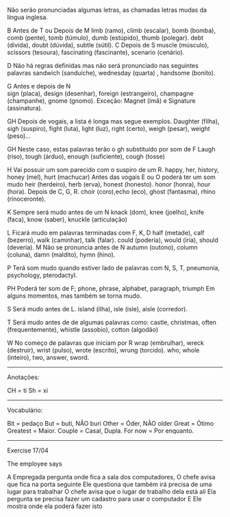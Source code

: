 Não serão pronunciadas algumas letras, as chamadas letras mudas da língua inglesa.

B 
Antes de T ou Depois de M
limb (ramo), climb (escalar), bomb (bomba), comb (pente), tomb (túmulo), dumb (estúpido), thumb (polegar).
debt (dívida), doubt (dúvida), subtle (sútil).
C
Depois de S
muscle (músculo), scissors (tesoura), fascinating (fascinante), scenario (cenário).


D
Não há regras definidas mas não será pronunciado nas seguintes palavras
sandwich (sanduíche), wednesday (quarta) , handsome (bonito).
					
G
Antes e depois de N  
sign (placa), design (desenhar), foreign (estrangeiro), champagne (champanhe), gnome (gnomo).
Exceção: Magnet (imã) e Signature (assinatura).
	
GH
Depois de vogais, a lista é longa mas segue exemplos.
Daughter (filha), sigh (suspiro), fight (luta), light (luz), right (certo), weigh (pesar), weight (peso)...
	
GH
Neste caso, estas palavras terão o gh substituído por som de F
Laugh (riso), tough (árduo), enough (suficiente), cough (tosse)


H
Vai possuir um som parecido com o suspiro de um R.
happy, her, history, honey (mel), hurt (machucar)
Antes das vogais E ou O poderá ter um som mudo
heir (herdeiro), herb (erva), honest (honesto). honor (honra), hour (hora).
Depois de C, G, R.
choir (coro),echo (eco), ghost (fantasma), rhino (rinoceronte).


K
Sempre será mudo antes de um N
knack (dom), knee (joelho), knife (faca), know (saber), knuckle (articulação)


L
Ficará mudo em palavras terminadas com F, K, D
half (metade), calf (bezerro),
walk (caminhar), talk (falar).
could (poderia), would (iria), should (deveria).
M
Não se pronuncia antes de N
autumn (outono), column (coluna), damn (maldito), hymn (hino).


P
Terá som mudo quando estiver lado de palavras com N, S, T,
pneumonia, psychology, pterodactyl.


PH
Poderá ter som de F;
phone, phrase, alphabet, paragraph, triumph
Em alguns momentos, mas também se torna mudo.

S
Será mudo antes de L.
island (ilha), isle (isle), aisle (corredor).


T
Será mudo antes de de algumas palavras como:
castle, christmas, often (frequentemente), whistle (assobio), cotton (algodão)


W
No começo de palavras que iniciam por R
wrap (embrulhar), wreck (destruir), wrist (pulso), wrote (escrito), wrung (torcido).
who, whole (inteiro), two, answer, sword.

 




*********************************************************************************************************
Anotações:

CH = ti
Sh = xi

*********************************************************************************************************
Vocabulário:

Bit = pedaço
But = buti, NÃO buri
Other = Óder, NÃO older
Great = Ótimo
Greatest = Maior.
Couple = Casal, Dupla.
For now = Por enquanto.

*********************************************************************************************************
Exercise 17/04

The employee says 

A Empregada pergunta onde fica a sala dos computadores,
O chefe avisa que fica na porta seguinte
Ele questiona que também irá precisa de uma lugar para trabalhar
O chefe avisa que o lugar de trabalho dela está ali
Ela pergunta se precisa fazer um cadastro para usar o computador
E Ele mostra onde ela poderá fazer isto

